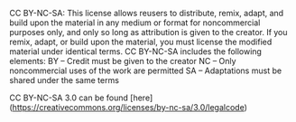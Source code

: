 CC BY-NC-SA: 
This license allows reusers to distribute, remix, adapt, and build upon the material in any medium or format for noncommercial purposes only, and only so long as attribution is given to the creator. If you remix, adapt, or build upon the material, you must license the modified material under identical terms. 
CC BY-NC-SA includes the following elements:
BY  – Credit must be given to the creator
NC  – Only noncommercial uses of the work are permitted
SA  – Adaptations must be shared under the same terms

CC BY-NC-SA 3.0 can be found [here] (https://creativecommons.org/licenses/by-nc-sa/3.0/legalcode)
